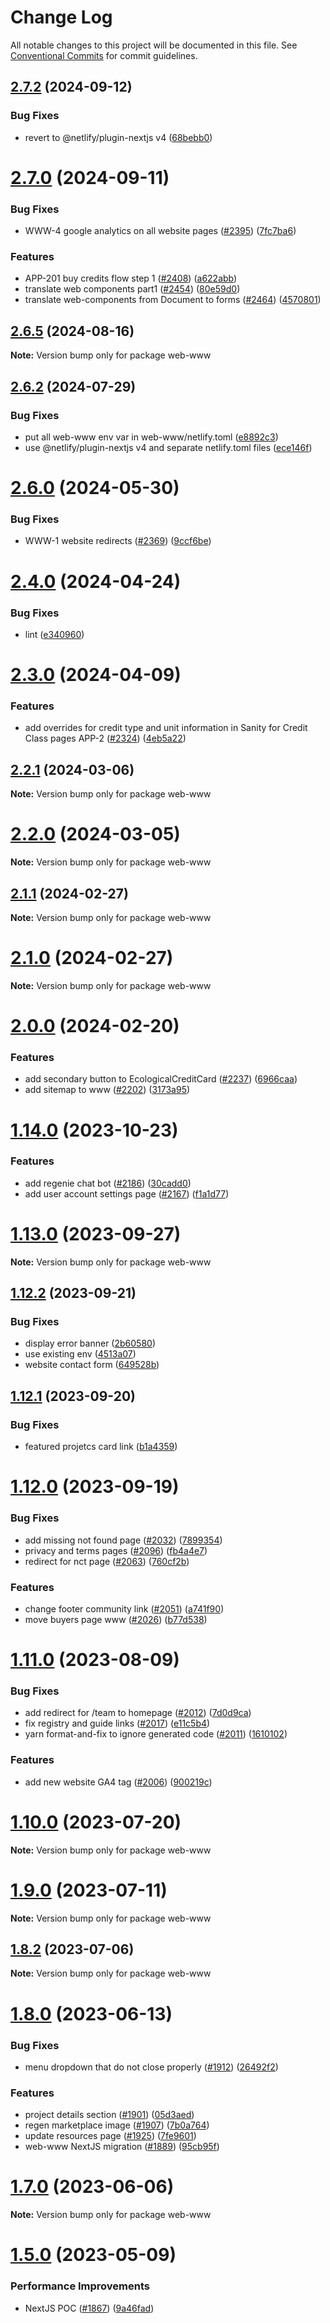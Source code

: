 # Change Log

All notable changes to this project will be documented in this file.
See [Conventional Commits](https://conventionalcommits.org) for commit guidelines.

## [2.7.2](https://github.com/regen-network/regen-web/compare/v2.7.1...v2.7.2) (2024-09-12)

### Bug Fixes

- revert to @netlify/plugin-nextjs v4 ([68bebb0](https://github.com/regen-network/regen-web/commit/68bebb0c38de9d85271fe4e2326b9a08bd1e253b))

# [2.7.0](https://github.com/regen-network/regen-web/compare/v2.6.5...v2.7.0) (2024-09-11)

### Bug Fixes

- WWW-4 google analytics on all website pages ([#2395](https://github.com/regen-network/regen-web/issues/2395)) ([7fc7ba6](https://github.com/regen-network/regen-web/commit/7fc7ba645078c95102344e599f277296d1e72e86))

### Features

- APP-201 buy credits flow step 1 ([#2408](https://github.com/regen-network/regen-web/issues/2408)) ([a622abb](https://github.com/regen-network/regen-web/commit/a622abb5e2329869490bf8714dc93991f4d8d404))
- translate web components part1 ([#2454](https://github.com/regen-network/regen-web/issues/2454)) ([80e59d0](https://github.com/regen-network/regen-web/commit/80e59d0e7d12a0fdc50cf125fdd53ca7fcb568c2))
- translate web-components from Document to forms ([#2464](https://github.com/regen-network/regen-web/issues/2464)) ([4570801](https://github.com/regen-network/regen-web/commit/4570801995f047d11c2ee61bc4d7bf10830e9114))

## [2.6.5](https://github.com/regen-network/regen-web/compare/v2.6.4...v2.6.5) (2024-08-16)

**Note:** Version bump only for package web-www

## [2.6.2](https://github.com/regen-network/regen-web/compare/v2.6.1...v2.6.2) (2024-07-29)

### Bug Fixes

- put all web-www env var in web-www/netlify.toml ([e8892c3](https://github.com/regen-network/regen-web/commit/e8892c3af356ce4ab9e6ef67f5b5039961f87ac6))
- use @netlify/plugin-nextjs v4 and separate netlify.toml files ([ece146f](https://github.com/regen-network/regen-web/commit/ece146f0d7893f4b355424129363b82714b9d213))

# [2.6.0](https://github.com/regen-network/regen-web/compare/v2.5.1...v2.6.0) (2024-05-30)

### Bug Fixes

- WWW-1 website redirects ([#2369](https://github.com/regen-network/regen-web/issues/2369)) ([9ccf6be](https://github.com/regen-network/regen-web/commit/9ccf6be8b77dbb007f397d9a850b017da7cb9a3a))

# [2.4.0](https://github.com/regen-network/regen-web/compare/v2.3.0...v2.4.0) (2024-04-24)

### Bug Fixes

- lint ([e340960](https://github.com/regen-network/regen-web/commit/e34096065793714b399f26cc50b9022ceef7f1af))

# [2.3.0](https://github.com/regen-network/regen-web/compare/v2.2.1...v2.3.0) (2024-04-09)

### Features

- add overrides for credit type and unit information in Sanity for Credit Class pages APP-2 ([#2324](https://github.com/regen-network/regen-web/issues/2324)) ([4eb5a22](https://github.com/regen-network/regen-web/commit/4eb5a22456fe2319fbb5cf5f6c0724a4a3af481f))

## [2.2.1](https://github.com/regen-network/regen-web/compare/v2.2.0...v2.2.1) (2024-03-06)

**Note:** Version bump only for package web-www

# [2.2.0](https://github.com/regen-network/regen-web/compare/v2.1.1...v2.2.0) (2024-03-05)

**Note:** Version bump only for package web-www

## [2.1.1](https://github.com/regen-network/regen-web/compare/v2.1.0...v2.1.1) (2024-02-27)

**Note:** Version bump only for package web-www

# [2.1.0](https://github.com/regen-network/regen-web/compare/v2.0.0...v2.1.0) (2024-02-27)

**Note:** Version bump only for package web-www

# [2.0.0](https://github.com/regen-network/regen-web/compare/v1.14.1...v2.0.0) (2024-02-20)

### Features

- add secondary button to EcologicalCreditCard ([#2237](https://github.com/regen-network/regen-web/issues/2237)) ([6966caa](https://github.com/regen-network/regen-web/commit/6966caafc22795e5588d0c28e725f954a0613766))
- add sitemap to www ([#2202](https://github.com/regen-network/regen-web/issues/2202)) ([3173a95](https://github.com/regen-network/regen-web/commit/3173a957f33fa75f22e33a6c5316ef2fdeda7d51))

# [1.14.0](https://github.com/regen-network/regen-web/compare/v1.13.0...v1.14.0) (2023-10-23)

### Features

- add regenie chat bot ([#2186](https://github.com/regen-network/regen-web/issues/2186)) ([30cadd0](https://github.com/regen-network/regen-web/commit/30cadd019d76b94395d5aa2f4cc276c0a5a007e7))
- add user account settings page ([#2167](https://github.com/regen-network/regen-web/issues/2167)) ([f1a1d77](https://github.com/regen-network/regen-web/commit/f1a1d77055f3d63f79919badca3a09744feed943))

# [1.13.0](https://github.com/regen-network/regen-web/compare/v1.12.2...v1.13.0) (2023-09-27)

**Note:** Version bump only for package web-www

## [1.12.2](https://github.com/regen-network/regen-web/compare/v1.12.1...v1.12.2) (2023-09-21)

### Bug Fixes

- display error banner ([2b60580](https://github.com/regen-network/regen-web/commit/2b60580226b412cea478b563be383d2c60115034))
- use existing env ([4513a07](https://github.com/regen-network/regen-web/commit/4513a0725d142eab384a4528f54e0aeafad6bb07))
- website contact form ([649528b](https://github.com/regen-network/regen-web/commit/649528b89d0c25047c8c5424b9c78d7f0132950e))

## [1.12.1](https://github.com/regen-network/regen-web/compare/v1.12.0...v1.12.1) (2023-09-20)

### Bug Fixes

- featured projetcs card link ([b1a4359](https://github.com/regen-network/regen-web/commit/b1a4359aa62743c2d81009770673d7e4b41492ab))

# [1.12.0](https://github.com/regen-network/regen-web/compare/v1.11.0...v1.12.0) (2023-09-19)

### Bug Fixes

- add missing not found page ([#2032](https://github.com/regen-network/regen-web/issues/2032)) ([7899354](https://github.com/regen-network/regen-web/commit/78993546c22b633e787b4902d548e156ee2e8557))
- privacy and terms pages ([#2096](https://github.com/regen-network/regen-web/issues/2096)) ([fb4a4e7](https://github.com/regen-network/regen-web/commit/fb4a4e7765eef2fd878da3c6bf511bde082c6737))
- redirect for nct page ([#2063](https://github.com/regen-network/regen-web/issues/2063)) ([760cf2b](https://github.com/regen-network/regen-web/commit/760cf2b702fd3b90be114f7b0a3ff5c9a4ffe787))

### Features

- change footer community link ([#2051](https://github.com/regen-network/regen-web/issues/2051)) ([a741f90](https://github.com/regen-network/regen-web/commit/a741f9059bdcf3f8bf72c3eca16355937108fbb1))
- move buyers page www ([#2026](https://github.com/regen-network/regen-web/issues/2026)) ([b77d538](https://github.com/regen-network/regen-web/commit/b77d538425338125c7e9fac31341ffe974de500a))

# [1.11.0](https://github.com/regen-network/regen-web/compare/v1.10.0...v1.11.0) (2023-08-09)

### Bug Fixes

- add redirect for /team to homepage ([#2012](https://github.com/regen-network/regen-web/issues/2012)) ([7d0d9ca](https://github.com/regen-network/regen-web/commit/7d0d9cae7a7a93d0bcc6cc76276b44574836ae53))
- fix registry and guide links ([#2017](https://github.com/regen-network/regen-web/issues/2017)) ([e11c5b4](https://github.com/regen-network/regen-web/commit/e11c5b4c9e92fa81a4ddca3e95755df9e7c6eb41))
- yarn format-and-fix to ignore generated code ([#2011](https://github.com/regen-network/regen-web/issues/2011)) ([1610102](https://github.com/regen-network/regen-web/commit/1610102e162172d91608952ff4e54be06878cd73))

### Features

- add new website GA4 tag ([#2006](https://github.com/regen-network/regen-web/issues/2006)) ([900219c](https://github.com/regen-network/regen-web/commit/900219ccb3e48575756eaf6d7befdc1c58a298d3))

# [1.10.0](https://github.com/regen-network/regen-web/compare/v1.9.0...v1.10.0) (2023-07-20)

**Note:** Version bump only for package web-www

# [1.9.0](https://github.com/regen-network/regen-web/compare/v1.8.2...v1.9.0) (2023-07-11)

**Note:** Version bump only for package web-www

## [1.8.2](https://github.com/regen-network/regen-web/compare/v1.8.1...v1.8.2) (2023-07-06)

**Note:** Version bump only for package web-www

# [1.8.0](https://github.com/regen-network/regen-web/compare/v1.7.0...v1.8.0) (2023-06-13)

### Bug Fixes

- menu dropdown that do not close properly ([#1912](https://github.com/regen-network/regen-web/issues/1912)) ([26492f2](https://github.com/regen-network/regen-web/commit/26492f29625cac4ec3e5e3069d5c0177d693e973))

### Features

- project details section ([#1901](https://github.com/regen-network/regen-web/issues/1901)) ([05d3aed](https://github.com/regen-network/regen-web/commit/05d3aedb7a998d175072818a9491865051d58334))
- regen marketplace image ([#1907](https://github.com/regen-network/regen-web/issues/1907)) ([7b0a764](https://github.com/regen-network/regen-web/commit/7b0a7640b9bf14cefbe3af3d6f53d31f8557a958))
- update resources page ([#1925](https://github.com/regen-network/regen-web/issues/1925)) ([7fe9601](https://github.com/regen-network/regen-web/commit/7fe9601723e0920d1ece0cd389ac7969bbaef187))
- web-www NextJS migration ([#1889](https://github.com/regen-network/regen-web/issues/1889)) ([95cb95f](https://github.com/regen-network/regen-web/commit/95cb95f12fe48671717d355b5f423ab71ccc2b23))

# [1.7.0](https://github.com/regen-network/regen-web/compare/v1.6.0...v1.7.0) (2023-06-06)

**Note:** Version bump only for package web-www

# [1.5.0](https://github.com/regen-network/regen-web/compare/v1.4.6...v1.5.0) (2023-05-09)

### Performance Improvements

- NextJS POC ([#1867](https://github.com/regen-network/regen-web/issues/1867)) ([9a46fad](https://github.com/regen-network/regen-web/commit/9a46fadaf56d5afaceca3f7b89f41c955f4a3475))
